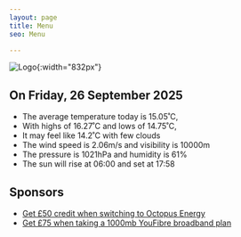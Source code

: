 ```yaml
---
layout: page
title: Menu
seo: Menu

---
```


![Logo](/images/logo.jpg){:width="832px"}

<!-- weather_marker starts -->
## On Friday, 26 September 2025

- The average temperature today is 15.05˚C,
- With highs of 16.27˚C and lows of 14.75˚C,
- It may feel like 14.2˚C with few clouds
- The wind speed is 2.06m/s and visibility is 10000m
- The pressure is 1021hPa and humidity is 61%
- The sun will rise at 06:00 and set at 17:58

<!-- weather_marker ends -->

## Sponsors

- [Get £50 credit when switching to Octopus Energy](https://bit.ly/3oD1nnS)
- [Get £75 when taking a 1000mb YouFibre broadband plan](https://aklam.io/91zWhU?)
